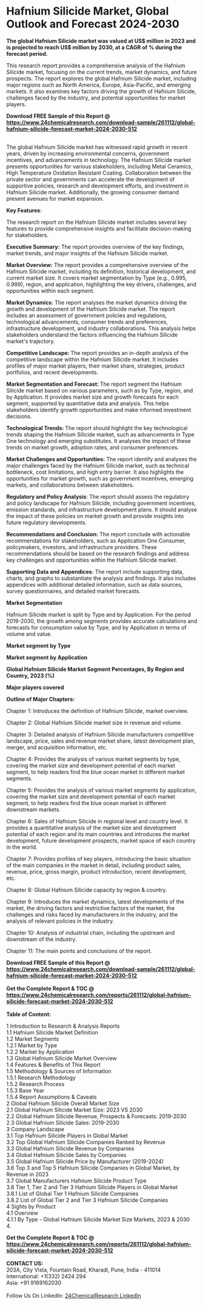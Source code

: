<h1>Hafnium Silicide Market, Global Outlook and Forecast 2024-2030</h1><p><strong>The global Hafnium Silicide market was valued at US$ million in 2023 and is projected to reach US$ million by 2030, at a CAGR of % during the forecast period.</strong></p><p>
</p><p>This research report provides a comprehensive analysis of the Hafnium Silicide market, focusing on the current trends, market dynamics, and future prospects. The report explores the global Hafnium Silicide market, including major regions such as North America, Europe, Asia-Pacific, and emerging markets. It also examines key factors driving the growth of Hafnium Silicide, challenges faced by the industry, and potential opportunities for market players.</p><div><b>Download FREE Sample of this Report @ 
            <a href="https://www.24chemicalresearch.com/download-sample/261112/global-hafnium-silicide-forecast-market-2024-2030-512">
            https://www.24chemicalresearch.com/download-sample/261112/global-hafnium-silicide-forecast-market-2024-2030-512</a></b></div><br><p>
The global Hafnium Silicide market has witnessed rapid growth in recent years, driven by increasing environmental concerns, government incentives, and advancements in technology. The Hafnium Silicide market presents opportunities for various stakeholders, including Metal Ceramics, High Temperature Oxidation Resistant Coating. Collaboration between the private sector and governments can accelerate the development of supportive policies, research and development efforts, and investment in Hafnium Silicide market. Additionally, the growing consumer demand present avenues for market expansion.</p><p>
</p><p>
<strong>Key Features</strong>:</p><p>
The research report on the Hafnium Silicide market includes several key features to provide comprehensive insights and facilitate decision-making for stakeholders.</p><p>
<strong>Executive Summary:</strong> The report provides overview of the key findings, market trends, and major insights of the Hafnium Silicide market.</p><p>
<strong>Market Overview:</strong> The report provides a comprehensive overview of the Hafnium Silicide market, including its definition, historical development, and current market size. It covers market segmentation by Type (e.g., 0.995, 0.999), region, and application, highlighting the key drivers, challenges, and opportunities within each segment.</p><p>
<strong>Market Dynamics</strong>: The report analyses the market dynamics driving the growth and development of the Hafnium Silicide market. The report includes an assessment of government policies and regulations, technological advancements, consumer trends and preferences, infrastructure development, and industry collaborations. This analysis helps stakeholders understand the factors influencing the Hafnium Silicide market's trajectory.</p><p>
<strong>Competitive Landscape: </strong>The report provides an in-depth analysis of the competitive landscape within the Hafnium Silicide market. It includes profiles of major market players, their market share, strategies, product portfolios, and recent developments.</p><p>
<strong>Market Segmentation and Forecast: </strong>The report segment the Hafnium Silicide market based on various parameters, such as by Type, region, and by Application. It provides market size and growth forecasts for each segment, supported by quantitative data and analysis. This helps stakeholders identify growth opportunities and make informed investment decisions.</p><p>
<strong>Technological Trends: </strong>The report should highlight the key technological trends shaping the Hafnium Silicide market, such as advancements in Type One technology and emerging substitutes. It analyses the impact of these trends on market growth, adoption rates, and consumer preferences.</p><p>
<strong>Market Challenges and Opportunities:</strong> The report identify and analyses the major challenges faced by the Hafnium Silicide market, such as technical bottleneck, cost limitations, and high entry barrier. It also highlights the opportunities for market growth, such as government incentives, emerging markets, and collaborations between stakeholders.</p><p>
<strong>Regulatory and Policy Analysis</strong>: The report should assess the regulatory and policy landscape for Hafnium Silicide, including government incentives, emission standards, and infrastructure development plans. It should analyse the impact of these policies on market growth and provide insights into future regulatory developments.</p><p>
<strong>Recommendations and Conclusion:</strong> The report conclude with actionable recommendations for stakeholders, such as Application One Consumer, policymakers, investors, and infrastructure providers. These recommendations should be based on the research findings and address key challenges and opportunities within the Hafnium Silicide market.</p><p>
<strong>Supporting Data and Appendices</strong>: The report include supporting data, charts, and graphs to substantiate the analysis and findings. It also includes appendices with additional detailed information, such as data sources, survey questionnaires, and detailed market forecasts.</p><p>
<strong>Market Segmentation</strong></p><p>
Hafnium Silicide market is split by Type and by Application. For the period 2019-2030, the growth among segments provides accurate calculations and forecasts for consumption value by Type, and by Application in terms of volume and value.</p><p>
<strong>Market segment by Type</strong></p><p>
</p><p>
</p><p><strong>Market segment by Application</strong></p><p>
</p><p>
</p><p><strong>Global Hafnium Silicide Market Segment Percentages, By Region and Country, 2023 (%)</strong></p><p>
</p><p>
</p><p><strong>Major players covered</strong></p><p>
</p><p>
</p><p><strong>Outline of Major Chapters:</strong></p><p>
Chapter 1: Introduces the definition of Hafnium Silicide, market overview.</p><p>
Chapter 2: Global Hafnium Silicide market size in revenue and volume.</p><p>
Chapter 3: Detailed analysis of Hafnium Silicide manufacturers competitive landscape, price, sales and revenue market share, latest development plan, merger, and acquisition information, etc.</p><p>
Chapter 4: Provides the analysis of various market segments by type, covering the market size and development potential of each market segment, to help readers find the blue ocean market in different market segments.</p><p>
Chapter 5: Provides the analysis of various market segments by application, covering the market size and development potential of each market segment, to help readers find the blue ocean market in different downstream markets.</p><p>
Chapter 6: Sales of Hafnium Silicide in regional level and country level. It provides a quantitative analysis of the market size and development potential of each region and its main countries and introduces the market development, future development prospects, market space of each country in the world.</p><p>
Chapter 7: Provides profiles of key players, introducing the basic situation of the main companies in the market in detail, including product sales, revenue, price, gross margin, product introduction, recent development, etc.</p><p>
Chapter 8: Global Hafnium Silicide capacity by region &amp; country.</p><p>
Chapter 9: Introduces the market dynamics, latest developments of the market, the driving factors and restrictive factors of the market, the challenges and risks faced by manufacturers in the industry, and the analysis of relevant policies in the industry.</p><p>
Chapter 10: Analysis of industrial chain, including the upstream and downstream of the industry.</p><p>
Chapter 11: The main points and conclusions of the report.</p><div><b>Download FREE Sample of this Report @ 
            <a href="https://www.24chemicalresearch.com/download-sample/261112/global-hafnium-silicide-forecast-market-2024-2030-512">
            https://www.24chemicalresearch.com/download-sample/261112/global-hafnium-silicide-forecast-market-2024-2030-512</a></b></div><br><div><b>Get the Complete Report & TOC @ 
            <a href="https://www.24chemicalresearch.com/reports/261112/global-hafnium-silicide-forecast-market-2024-2030-512">
            https://www.24chemicalresearch.com/reports/261112/global-hafnium-silicide-forecast-market-2024-2030-512</a></b></div><br>
            <b>Table of Content:</b><p>1 Introduction to Research & Analysis Reports<br />
    1.1 Hafnium Silicide Market Definition<br />
    1.2 Market Segments<br />
        1.2.1 Market by Type<br />
        1.2.2 Market by Application<br />
    1.3 Global Hafnium Silicide Market Overview<br />
    1.4 Features & Benefits of This Report<br />
    1.5 Methodology & Sources of Information<br />
        1.5.1 Research Methodology<br />
        1.5.2 Research Process<br />
        1.5.3 Base Year<br />
        1.5.4 Report Assumptions & Caveats<br />
2 Global Hafnium Silicide Overall Market Size<br />
    2.1 Global Hafnium Silicide Market Size: 2023 VS 2030<br />
    2.2 Global Hafnium Silicide Revenue, Prospects & Forecasts: 2019-2030<br />
    2.3 Global Hafnium Silicide Sales: 2019-2030<br />
3 Company Landscape<br />
    3.1 Top Hafnium Silicide Players in Global Market<br />
    3.2 Top Global Hafnium Silicide Companies Ranked by Revenue<br />
    3.3 Global Hafnium Silicide Revenue by Companies<br />
    3.4 Global Hafnium Silicide Sales by Companies<br />
    3.5 Global Hafnium Silicide Price by Manufacturer (2019-2024)<br />
    3.6 Top 3 and Top 5 Hafnium Silicide Companies in Global Market, by Revenue in 2023<br />
    3.7 Global Manufacturers Hafnium Silicide Product Type<br />
    3.8 Tier 1, Tier 2 and Tier 3 Hafnium Silicide Players in Global Market<br />
        3.8.1 List of Global Tier 1 Hafnium Silicide Companies<br />
        3.8.2 List of Global Tier 2 and Tier 3 Hafnium Silicide Companies<br />
4 Sights by Product<br />
    4.1 Overview<br />
        4.1.1 By Type - Global Hafnium Silicide Market Size Markets, 2023 & 2030<br />
        4.</p><div><b>Get the Complete Report & TOC @ 
            <a href="https://www.24chemicalresearch.com/reports/261112/global-hafnium-silicide-forecast-market-2024-2030-512">
            https://www.24chemicalresearch.com/reports/261112/global-hafnium-silicide-forecast-market-2024-2030-512</a></b></div><br><b>CONTACT US:</b><br>
            203A, City Vista, Fountain Road, Kharadi, Pune, India - 411014<br>
            International: +1(332) 2424 294<br>
            Asia: +91 9169162030 <br><br>
            Follow Us On LinkedIn: <a href="https://www.linkedin.com/company/24chemicalresearch/">24ChemicalResearch LinkedIn</a>